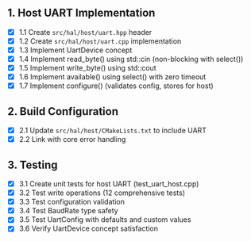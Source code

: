 ## 1. Host UART Implementation

- [x] 1.1 Create `src/hal/host/uart.hpp` header
- [x] 1.2 Create `src/hal/host/uart.cpp` implementation
- [x] 1.3 Implement UartDevice concept
- [x] 1.4 Implement read_byte() using std::cin (non-blocking with select())
- [x] 1.5 Implement write_byte() using std::cout
- [x] 1.6 Implement available() using select() with zero timeout
- [x] 1.7 Implement configure() (validates config, stores for host)

## 2. Build Configuration

- [x] 2.1 Update `src/hal/host/CMakeLists.txt` to include UART
- [x] 2.2 Link with core error handling

## 3. Testing

- [x] 3.1 Create unit tests for host UART (test_uart_host.cpp)
- [x] 3.2 Test write operations (12 comprehensive tests)
- [x] 3.3 Test configuration validation
- [x] 3.4 Test BaudRate type safety
- [x] 3.5 Test UartConfig with defaults and custom values
- [x] 3.6 Verify UartDevice concept satisfaction
